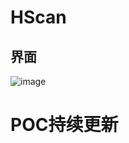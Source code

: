 # HScan
## 界面
![image](https://user-images.githubusercontent.com/46450756/219922544-aaa5b683-7042-4c87-b4bf-f8ce8ce02796.png)

# POC持续更新
